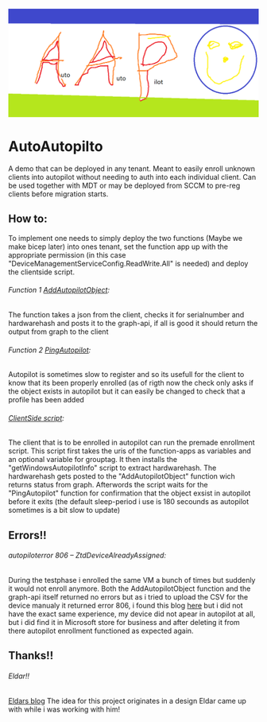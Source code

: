 ![This is an image](https://github.com/noobElias/AutoAutopilto/blob/main/logo.png)
# AutoAutopilto

A demo that can be deployed in any tenant. Meant to easily enroll unknown clients into autopilot without needing to auth into each individual client. Can be used 	together with MDT or may be deployed from SCCM to pre-reg clients before migration starts.

## How to:

  To implement  one needs to simply deploy the two functions (Maybe we make bicep later) into ones tenant, set the function app up with the appropriate permission (in this case "DeviceManagementServiceConfig.ReadWrite.All" is needed) and deploy the clientside script.

######  Function 1 [AddAutopilotObject](https://github.com/noobElias/AutoAutopilto/blob/main/AddAutopilotObject): 
  The function takes a json from the client, checks it for serialnumber and hardwarehash and posts it to the graph-api, if all is good it should return the output from     graph to the client 
  
######  Function 2 [PingAutopilot](https://github.com/noobElias/AutoAutopilto/blob/main/PingAutopilot.ps1): 
  Autopilot is sometimes slow to register and so its usefull for the client to know that its been properly enrolled (as of rigth now the check only asks if the object     exists in autopilot but it can easily be changed to check that a profile has been added
###### [ClientSide script](https://github.com/noobElias/AutoAutopilto/blob/main/ClientSide.ps1): 
  The client that is to be enrolled in autopilot can run the premade enrollment script. This script first takes the uris of the function-apps as variables and an optional variable for grouptag.
  It then installs the "getWindowsAutopilotInfo" script to extract hardwarehash. The hardwarehash gets posted to the "AddAutopilotObject" function wich returns status from graph.
  Afterwords the script waits for the "PingAutopilot" function for confirmation that the object exsist in autopilot before it exits (the default sleep-period i use is 180 secounds as autopilot sometimes is a bit slow to update)
  
## Errors!! 

###### autopiloterror 806  –  ZtdDeviceAlreadyAssigned: 
  During the testphase i enrolled the same VM a bunch of times but suddenly it would not enroll anymore. Both the AddAutopilotObject function and the graph-api   itself returned no errors but as i tried to upload the CSV for the device manualy it returned error 806, i found this blog [here](https://www.mdmandgpanswers.com/blogs/view-blog/how-i-scraped-a-device-out-of-autopilot-the-hard-way) but i did not have the exact same experience, my device did not apear in autopilot at all, but i did find it in Microsoft store for business and after deleting it from there autopilot enrollment functioned as expected again. 
## Thanks!!

###### Eldar!! 
[Eldars blog](https://eldar.cloud)
The idea for this project originates in a design Eldar came up with while i was working with him!
